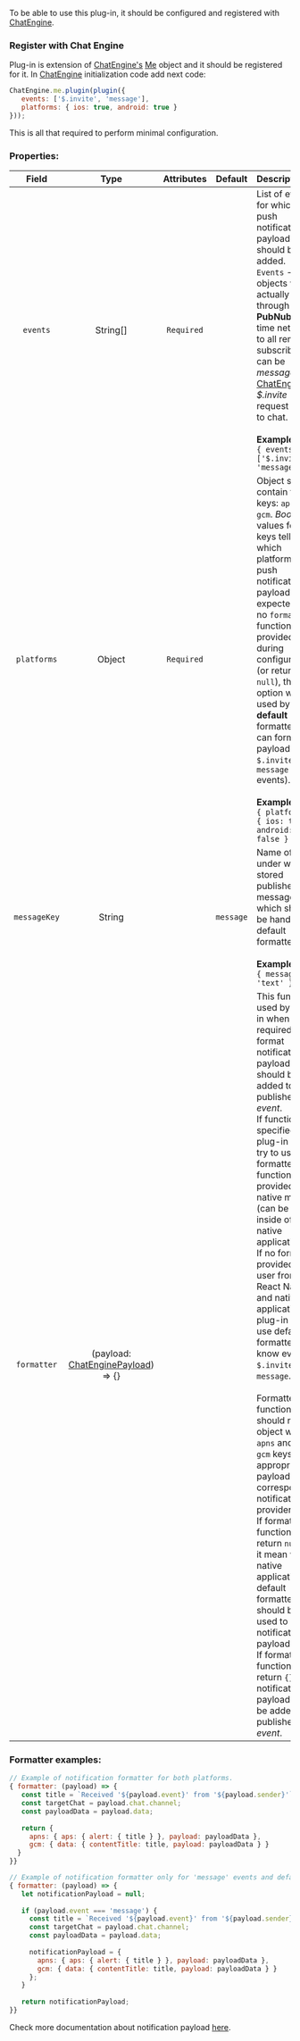 To be able to use this plug-in, it should be configured and registered with
[ChatEngine](https://github.com/pubnub/chat-engine).
  
### Register with Chat Engine
Plug-in is extension of [ChatEngine's](https://github.com/pubnub/chat-engine)
[Me](https://github.com/pubnub/chat-engine/blob/master/src/components/me.js) object and it should 
be registered for it. In [ChatEngine](https://github.com/pubnub/chat-engine) initialization code add
next code:
  
```js
ChatEngine.me.plugin(plugin({
   events: ['$.invite', 'message'],
   platforms: { ios: true, android: true }
}));

```
This is all that required to perform minimal configuration.


### Properties:

| Field        | Type     | Attributes | Default   | Description |
|:------------:|:--------:|:----------:|:---------:|:----------- |
| `events`     | String[] | `Required` |           | List of events for which push notification payload should be added.<br/>`Events` - is objects which actually sent through **PubNub** real-time network to all remote subscribers. It can be _message_ or [ChatEngine's](https://github.com/pubnub/chat-engine) _$.invite_ request to join to chat.<br/><br/>**Example:**<br/>`{ events: ['$.invite', 'message'] }` |
| `platforms`  | Object   | `Required` |           | Object should contain two keys: `apns` and `gcm`. _Boolean_ values for keys tell for which platforms push notification payload is expected. If no `formatter` function provided during configuration (or return `null`), this option will be used by **default** formatter (it can format payload for `$.invite` and `message` events).<br/><br/>**Example:**<br/>`{ platforms: { ios: true, android: false } }` |
| `messageKey` | String   |            | `message` | Name of key under which stored published message, which should be handled by default formatter.<br/><br/>**Example:**<br/>`{ messageKey: 'text' }` |
| `formatter`  | (payload: [ChatEnginePayload](../data-objects#chatengine-event-payload)) => {}  |  |  | This function used by plug-in when it is required to format notification payload which should be added to published _event_.<br/>If function not specified, plug-in will try to use formatter function provided to native module (can be set inside of native application).<br/>If no formatter provided by user from React Native and native application, plug-in will use default formatter for know events: `$.invite` and `message`.<br/><br/>Formatter function should return object with `apns` and/or `gcm` keys and appropriate payload for corresponding notification provider.<br/>If formatter function return `null` - it mean what native application or default formatter should be used to create notification payload.<br/>If formatted function return `{}` - no notification payload will be added to published _event_. |

### Formatter examples:

```js
// Example of notification formatter for both platforms.
{ formatter: (payload) => {
   const title = `Received '${payload.event}' from '${payload.sender}'`;
   const targetChat = payload.chat.channel;
   const payloadData = payload.data;
  
   return { 
     apns: { aps: { alert: { title } }, payload: payloadData },
     gcm: { data: { contentTitle: title, payload: payloadData } } 
  }
}}

// Example of notification formatter only for 'message' events and default handling of '$.invite'.
{ formatter: (payload) => {
   let notificationPayload = null;
   
   if (payload.event === 'message') {
     const title = `Received '${payload.event}' from '${payload.sender}'`;
     const targetChat = payload.chat.channel;
     const payloadData = payload.data;
     
     notificationPayload = { 
       apns: { aps: { alert: { title } }, payload: payloadData },
       gcm: { data: { contentTitle: title, payload: payloadData } } 
     };
   }
   
   return notificationPayload;
}}
  ```  
Check more documentation about notification payload [here](../notification-formatting).